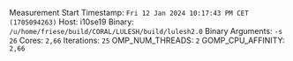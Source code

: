 Measurement Start Timestamp: `Fri 12 Jan 2024 10:17:43 PM CET (1705094263)`
Host: i10se19
Binary: `/u/home/friese/build/CORAL/LULESH/build/lulesh2.0`
Binary Arguments: `-s 26`
Cores: `2,66`
Iterations: `25`
OMP_NUM_THREADS: `2`
GOMP_CPU_AFFINITY: `2,66`
